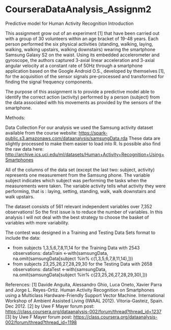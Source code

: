 # CourseraDataAnalysis_Assignm2
Predictive model for Human Activity Recognition 
Introduction

This assignment grow out of an experiment [1] that have been carried out with a group of 30 volunteers within an age bracket of 19-48 years. Each person performed the six physical activities (standing, walking, laying, walking, walking upstairs, walking downstairs) wearing the smartphone Samsung Galaxy S2 on the waist. Using its embedded accelerometer and gyroscope, the authors captured 3-axial linear acceleration and 3-axial angular velocity at a constant rate of 50Hz through 
a smartphone application based on the Google Android O.S., developed by themselves [1], for the acquisition of the sensor signals pre-processed and transformed for finding the signal frequency components. 
 

The purpose of this assignment is to provide a predictive model able to identify the correct action (activity) performed by a person (subject) from the data associated with his movements as provided by the sensors of the smartphone. 

Methods:

Data Collection 
For our analysis we used the Samsung activity dataset available from the course website:
https://spark-public.s3.amazonaws.com/dataanalysis/samsungData.rda
These data are slightly processed to make them easier to load into R. Is possible also find the raw data here:
http://archive.ics.uci.edu/ml/datasets/Human+Activity+Recognition+Using+Smartphones

All of the columns of the data set (except the last two: subject, activity) represents one measurement from the Samsung phone. The variable subject indicates which subject was performing the tasks when the measurements were taken. The variable activity tells what activity they were performing, that is : laying, setting, standing, walk, walk downstairs and walk upstairs.

The dataset consists of 561 relevant independent variables over 7,352 observations!  So the first issue is to reduce the number of variables.
In this analysis I will not deal with the best strategy to choose the basket of variables with more variability.

The contest was designed in a Training and Testing Data Sets format to include the data: 
-	from subjects 1,3,5,6,7,8,11,14 for the Training Data with 2543 observations: 
dataTrain <-with(samsungData, na.omit(samsungData[subject %in% c(1,3,5,6,7,8,11,14),]))
-	from subjects 23,25,26,27,28,29,30 for the Testing Data with 2658 observations: 
dataTest <-with(samsungData, na.omit(samsungData[subject %in% c(23,25,26,27,28,29,30),]))

References:
[1] Davide Anguita, Alessandro Ghio, Luca Oneto, Xavier Parra and Jorge L. Reyes-Ortiz. Human Activity Recognition on Smartphones using a Multiclass Hardware-Friendly Support Vector Machine. International Workshop of Ambient Assisted Living (IWAAL 2012). Vitoria-Gasteiz, Spain. Dec 2012.
[2] by Uwe F Mayer forum post: https://class.coursera.org/dataanalysis-002/forum/thread?thread_id=1237
[3] by Uwe F Mayer forum post: https://class.coursera.org/dataanalysis-002/forum/thread?thread_id=1198


